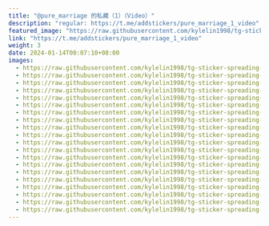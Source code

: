 ```yaml
---
title: "@pure_marriage 的私藏（1）（Video）"
description: "regular: https://t.me/addstickers/pure_marriage_1_video"
featured_image: "https://raw.githubusercontent.com/kylelin1998/tg-sticker-spreading-worldwide-images/main/img/b82b9462-f2d5-4e37-bb76-b1d70987964d.jpg"
link: "https://t.me/addstickers/pure_marriage_1_video"
weight: 3
date: 2024-01-14T00:07:10+08:00
images:
  - https://raw.githubusercontent.com/kylelin1998/tg-sticker-spreading-worldwide-images/main/img/b82b9462-f2d5-4e37-bb76-b1d70987964d.jpg
  - https://raw.githubusercontent.com/kylelin1998/tg-sticker-spreading-worldwide-images/main/img/779d2bb2-075c-4edd-87a7-5bbb4a335c15.jpg
  - https://raw.githubusercontent.com/kylelin1998/tg-sticker-spreading-worldwide-images/main/img/d9e1cccb-a30c-48bd-9332-4168693a32dc.jpg
  - https://raw.githubusercontent.com/kylelin1998/tg-sticker-spreading-worldwide-images/main/img/fd16bb3f-3053-4dab-a8b2-13dff97ba3d6.jpg
  - https://raw.githubusercontent.com/kylelin1998/tg-sticker-spreading-worldwide-images/main/img/6a78da82-32bb-4e68-a2cc-d3a3704c2694.jpg
  - https://raw.githubusercontent.com/kylelin1998/tg-sticker-spreading-worldwide-images/main/img/84921f61-11c1-428e-8120-36b9b1d4679e.jpg
  - https://raw.githubusercontent.com/kylelin1998/tg-sticker-spreading-worldwide-images/main/img/feed53ae-cd38-40de-bfbf-e7f73bf7f1bf.jpg
  - https://raw.githubusercontent.com/kylelin1998/tg-sticker-spreading-worldwide-images/main/img/b05b5155-9220-4a0b-be04-e115f0429f31.jpg
  - https://raw.githubusercontent.com/kylelin1998/tg-sticker-spreading-worldwide-images/main/img/a16a3558-fe7f-48c9-b438-a00d19f22aa2.jpg
  - https://raw.githubusercontent.com/kylelin1998/tg-sticker-spreading-worldwide-images/main/img/3b2a69ae-af07-4e25-955f-705e83ddd71a.jpg
  - https://raw.githubusercontent.com/kylelin1998/tg-sticker-spreading-worldwide-images/main/img/96aba6b6-8a9b-441d-afe8-df9b46dc438b.jpg
  - https://raw.githubusercontent.com/kylelin1998/tg-sticker-spreading-worldwide-images/main/img/c7faeb2e-bdf9-4c5a-9ff4-4ca790b3cbbd.jpg
  - https://raw.githubusercontent.com/kylelin1998/tg-sticker-spreading-worldwide-images/main/img/63c22710-c140-4dcf-99eb-d052fbd65d64.jpg
  - https://raw.githubusercontent.com/kylelin1998/tg-sticker-spreading-worldwide-images/main/img/0935d2ce-e1a8-4009-adf1-ba1aef66e064.jpg
  - https://raw.githubusercontent.com/kylelin1998/tg-sticker-spreading-worldwide-images/main/img/45b5f1bd-78ce-46bd-b21c-d1e6d31941d3.jpg
  - https://raw.githubusercontent.com/kylelin1998/tg-sticker-spreading-worldwide-images/main/img/af20cc02-fc1a-40bb-bea3-710dcd89b68b.jpg
  - https://raw.githubusercontent.com/kylelin1998/tg-sticker-spreading-worldwide-images/main/img/c6691ce0-85fb-42b1-8099-7f085fd1e864.jpg
  - https://raw.githubusercontent.com/kylelin1998/tg-sticker-spreading-worldwide-images/main/img/8a1878d2-4f6b-4c1b-9e4b-871dd087d0d0.jpg
  - https://raw.githubusercontent.com/kylelin1998/tg-sticker-spreading-worldwide-images/main/img/ae104eaa-35f8-418d-b831-7ca213c64837.jpg
  - https://raw.githubusercontent.com/kylelin1998/tg-sticker-spreading-worldwide-images/main/img/6a898c52-a787-480e-9e9f-d2a2263e9660.jpg
---
```

